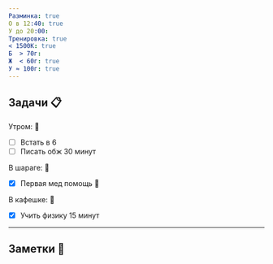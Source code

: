 ```yaml
---
Разминка: true
О в 12:40: true
У до 20:00: 
Тренировка: true
< 1500К: true
Б  > 70г: 
Ж  < 60г: true
У ≈ 100г: true
---
```


## Задачи 📋 

Утром: 🌅 
- [ ] Встать в 6 
- [ ] Писать обж 30 минут 

В шараге: 🏢
- [x] Первая мед помощь 🫠

В кафешке: 🍜
- [x] Учить физику 15 минут 

---

## Заметки 📝 
